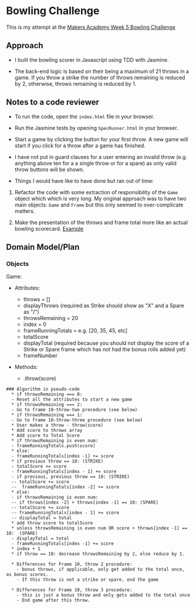# Bowling Challenge

This is my attempt at the [Makers Academy Week 5 Bowling Challenge](https://github.com/makersacademy/bowling-challenge)

## Approach
* I built the bowling scorer in Javascript using TDD with Jasmine.

* The back-end logic is based on their being a maximum of 21 throws in a game. If you throw a strike the number of throws remaining is reduced by 2, otherwise, throws remaining is reduced by 1. 

## Notes to a code reviewer
* To run the code, open the ```index.html``` file in your browser.

* Run the Jasmine tests by opening ```SpecRunner.html``` in your browser.

* Start a game by clicking the button for your first throw. A new game will start if you click for a throw after a game has finished.

* I have not put in guard clauses for a user entering an invalid throw (e.g. anything above ten for a a single throw or for a spare) as only valid throw buttons will be shown.

* Things I would have like to have done but ran out of time:

1. Refactor the code with some extraction of responsibility of the ```Game``` object which  which is very long. My original approach was to have two main objects: ```Game``` and ```Frame``` but this only seemed to over-complicate matters.

2. Make the presentation of the throws and frame total more like an actual bowling scorecard. [Example](https://www.bowlinggenius.com/)


## Domain Model/Plan

### Objects

Game:
  * Attributes:
    - throws = []
    - displayThrows (required as Strike should show as "X" and a Spare as "/")
    - throwsRemaining = 20
    - index = 0
    - frameRunningTotals = e.g. [20, 35, 45, etc]
    - totalScore
    - displayTotal (required because you should not display the score of a Strike or Spare frame which has not had the bonus rolls added yet)
    - frameNumber

  * Methods:
    - .throw(score)

```
### Algorithm in pseudo-code
  * if throwsRemaining === 0:
  - Reset all the attributes to start a new game
  * if throwsRemaining === 2:
  - Go to frame 10-throw-two procedure (see below)
  * if throwsRemaining === 1:
  - Go to frame 10-throw-three procedure (see below)
  * User makes a throw - throw(score)
  * Add score to throws array
  * Add score to Total Score
  * if throwsRemaining is even num:
  - frameRunningTotals.push(score)
  * else:
  - frameRunningTotals[index -1] += score
  * if previous throw == 10: (STRIKE)
  - totalScore += score
  - frameRunningTotals[index - 1] += score
  - if previous, previous throw == 10: (STRIKE)
  -- totalScore += score
  --  frameRunningTotals[index -2] += score
  * else:
  - if throwsRemaining is even num:
  -- if throws[index -2] + throws[index -1] == 10: (SPARE)
  -- totalScore += score
  -- frameRunningTotals[index - 1] += score
  -- displayTotal = total
  * add throw score to totalScore
  * unless throwsRemaining is even num OR score + throws[index -1] == 10:  (SPARE)
  - displayTotal = total
  - frameRunningTotals[index -1] += score
  * index + 1
  * if throw == 10: decrease throwsRemaining by 2, else reduce by 1.

  * Differences for Frame 10, throw 2 procedure:
    - bonus throws, if applicable, only get added to the total once, as bonus scores.
    - If this throw is not a strike or spare, end the game

  * Differences for Frame 10, throw 3 procedure:
    - this is just a bonus throw and only gets added to the total once
    - End game after this throw.
```

